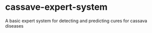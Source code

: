 # cassave-expert-system
A basic expert system for detecting and predicting cures for cassava diseases
